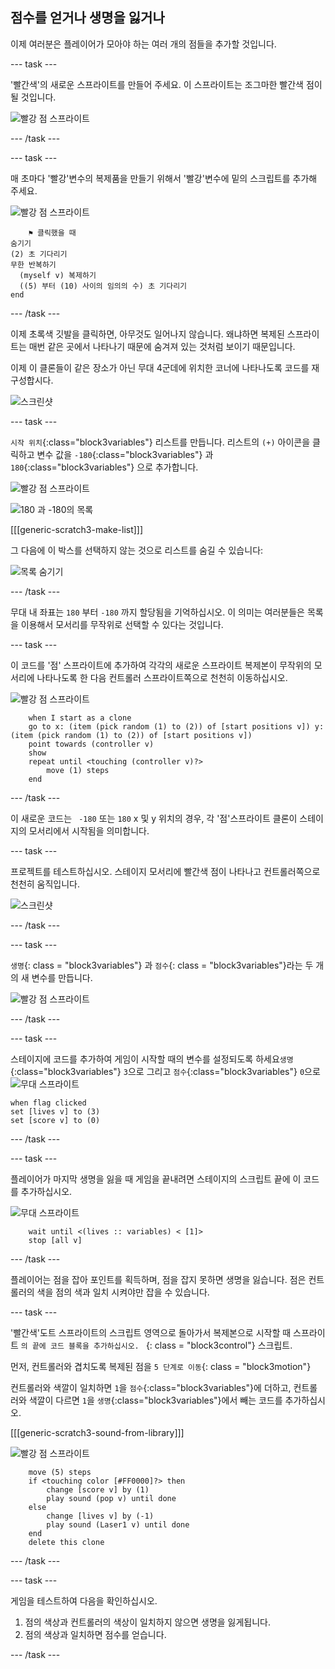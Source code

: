 ## 점수를 얻거나 생명을 잃거나

이제 여러분은 플레이어가 모아야 하는 여러 개의 점들을 추가할 것입니다.

\--- task \---

'빨간색'의 새로운 스프라이트를 만들어 주세요. 이 스프라이트는 조그마한 빨간색 점이 될 것입니다.

![빨강 점 스프라이트](images/dots-red.png)

\--- /task \---

\--- task \---

매 초마다 '빨강'변수의 복제품을 만들기 위해서 '빨강'변수에 밑의 스크립트를 추가해 주세요.

![빨강 점 스프라이트](images/red-sprite.png)

```blocks3
    ⚑ 클릭했을 때
숨기기
(2) 초 기다리기
무한 반복하기 
  (myself v) 복제하기
  ((5) 부터 (10) 사이의 임의의 수) 초 기다리기
end
```

\--- /task \---

이제 초록색 깃발을 클릭하면, 아무것도 일어나지 않습니다. 왜냐하면 복제된 스프라이트는 매번 같은 곳에서 나타나기 때문에 숨겨져 있는 것처럼 보이기 때문입니다.

이제 이 클론들이 같은 장소가 아닌 무대 4군데에 위치한 코너에 나타나도록 코드를 재구성합시다.

![스크린샷](images/dots-start.png)

\--- task \---

`시작 위치`{:class="block3variables"} 리스트를 만듭니다. 리스트의 `(+)` 아이콘을 클릭하고 변수 값을 `-180`{:class="block3variables"} 과 `180`{:class="block3variables"} 으로 추가합니다.

![빨강 점 스프라이트](images/red-sprite.png)

![180 과 -180의 목록](images/dots-list.png)

[[[generic-scratch3-make-list]]]

그 다음에 이 박스를 선택하지 않는 것으로 리스트를 숨길 수 있습니다:

![목록 숨기기](images/hide-list.png)

\--- /task \---

무대 내 좌표는 `180` 부터 `-180` 까지 할당됨을 기억하십시오. 이 의미는 여러분들은 목록을 이용해서 모서리를 무작위로 선택할 수 있다는 것입니다.

\--- task \---

이 코드를 '점' 스프라이트에 추가하여 각각의 새로운 스프라이트 복제본이 무작위의 모서리에 나타나도록 한 다음 컨트롤러 스프라이트쪽으로 천천히 이동하십시오.

![빨강 점 스프라이트](images/red-sprite.png)

```blocks3
    when I start as a clone
    go to x: (item (pick random (1) to (2)) of [start positions v]) y: (item (pick random (1) to (2)) of [start positions v])
    point towards (controller v)
    show
    repeat until <touching (controller v)?>
        move (1) steps
    end
```

\--- /task \---

이 새로운 코드는 ` -180` 또는 ` 180 ` x 및 y 위치의 경우, 각 '점'스프라이트 클론이 스테이지의 모서리에서 시작됨을 의미합니다.

\--- task \---

프로젝트를 테스트하십시오. 스테이지 모서리에 빨간색 점이 나타나고 컨트롤러쪽으로 천천히 움직입니다.

![스크린샷](images/dots-red-test.png)

\--- /task \---

\--- task \---

`생명`{: class = "block3variables"} 과 `점수`{: class = "block3variables"}라는 두 개의 새 변수를 만듭니다.

![빨강 점 스프라이트](images/red-sprite.png)

\--- /task \---

\--- task \---

스테이지에 코드를 추가하여 게임이 시작할 때의 변수를 설정되도록 하세요`생명`{:class="block3variables"} `3`으로 그리고 `점수`{:class="block3variables"} `0`으로 ![무대 스프라이트](images/stage-sprite.png)

```blocks3
when flag clicked
set [lives v] to (3)
set [score v] to (0)
```

\--- /task \---

\--- task \---

플레이어가 마지막 생명을 잃을 때 게임을 끝내려면 스테이지의 스크립트 끝에 이 코드를 추가하십시오.

![무대 스프라이트](images/stage-sprite.png)

```blocks3
    wait until <(lives :: variables) < [1]>
    stop [all v]
```

\--- /task \---

플레이어는 점을 잡아 포인트를 획득하며, 점을 잡지 못하면 생명을 잃습니다. 점은 컨트롤러의 색을 점의 색과 일치 시켜야만 잡을 수 있습니다.

\--- task \---

'빨간색'도트 스프라이트의 스크립트 영역으로 돌아가서 복제본으로 시작할 때 스프라이트 `의 끝에 코드 블록을 추가하십시오. ` {: class = "block3control"} 스크립트.

먼저, 컨트롤러와 겹치도록 복제된 점을 ` 5 단계로 이동 `{: class = "block3motion"}

컨트롤러와 색깔이 일치하면 `1`을 `점수`{:class="block3variables"}에 더하고, 컨트롤러와 색깔이 다르면 `1`을 `생명`{:class="block3variables"}에서 빼는 코드를 추가하십시오.

[[[generic-scratch3-sound-from-library]]]

![빨강 점 스프라이트](images/red-sprite.png)

```blocks3
    move (5) steps
    if <touching color [#FF0000]?> then
        change [score v] by (1)
        play sound (pop v) until done
    else
        change [lives v] by (-1)
        play sound (Laser1 v) until done
    end
    delete this clone
```

\--- /task \---

\--- task \---

게임을 테스트하여 다음을 확인하십시오.

1. 점의 색상과 컨트롤러의 색상이 일치하지 않으면 생명을 잃게됩니다.
2. 점의 색상과 일치하면 점수를 얻습니다.

\--- /task \---